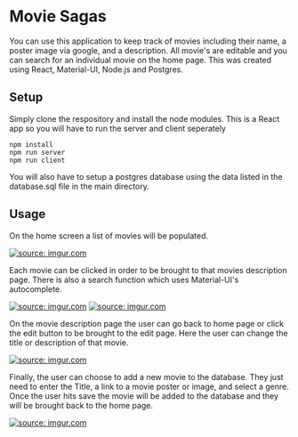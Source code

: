 # Movie Sagas

You can use this application to keep track of movies including their name, a poster image via google, and a description. All movie's are editable and you can search for an individual movie on the home page. This was created using React, Material-UI, Node.js and Postgres.

## Setup

Simply clone the respository and install the node modules. This is a React app so you will have to run the server and client seperately
```
npm install
npm run server
npm run client
```
You will also have to setup a postgres database using the data listed in the database.sql file in the main directory.


## Usage
On the home screen a list of movies will be populated. 

<a href="https://imgur.com/h5S1S9U"><img src="https://i.imgur.com/h5S1S9U.png" title="source: imgur.com" /></a>

Each movie can be clicked in order to be brought to that movies description page. There is also a search function which uses Material-UI's autocomplete. 

<a href="https://imgur.com/9O3wjfM"><img src="https://i.imgur.com/9O3wjfM.png" title="source: imgur.com" /></a>
<a href="https://imgur.com/WeGNQT2"><img src="https://i.imgur.com/WeGNQT2.png" title="source: imgur.com" /></a>


On the movie description page the user can go back to home page or click the edit button to be brought to the edit page. Here the user can change the title or description of that movie.

<a href="https://imgur.com/YmSg14x"><img src="https://i.imgur.com/YmSg14x.png" title="source: imgur.com" /></a>

Finally, the user can choose to add a new movie to the database. They just need to enter the Title, a link to a movie poster or image, and select a genre. Once the user hits save the movie will be added to the database and they will be brought back to the home page.

<a href="https://imgur.com/TUcIs7J"><img src="https://i.imgur.com/TUcIs7J.png" title="source: imgur.com" /></a>







